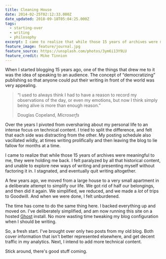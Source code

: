 ```yaml
---
title: Cleaning House
date: 2014-02-25T02:12:33.000Z
date_updated: 2018-09-18T05:04:25.000Z
tags:
  - starting-over
  - writing
  - philosophy
excerpt: I came to realize that while those 15 years of archives were meaningful to me, they were holding me back. I stagnated, and eventually quit writing altogether.
feature_image: feature/journal.jpg
feature_source: https://unsplash.com/photos/3ym6i13Y9LU
feature_credit: Mike Tinnion
---
```


When I started blogging 15 years ago, one of the things that drew me to it was the idea of speaking to an audience. The concept of “democratizing” publishing so that anyone could put their writing in front of the world was very appealing.

> “I used to always think I had to have a reason to record my observations of the day, or even my emotions, but now I think simply being alive is more than enough reason.”
>
> <footer>Douglas Copeland, <cite>Microserfs</cite></footer>

Over the years I pivoted from oversharing about my personal life to an intense focus on technical content. I tried to split the difference, and felt that each side was distracting from the other. My posting schedule also vacillated wildly, at times writing prolifically and then leaving the blog to lie fallow for months at a time.

I came to realize that while those 15 years of archives were meaningful to me, they were holding me back. I felt paralyzed by all that historical content, and unable to explore new ways of writing and presenting myself without factoring it in. I stagnated, and eventually quit writing altogether.

A few years ago, we moved from a large house to a very small apartment in a deliberate attempt to simplify our life. We got rid of half our belongings, and then did it again. We simplified, we reduced, and we made a _lot_ of trips to Goodwill. And when we were done, I felt unburdened.

The time has come to do the same thing here. I backed everything up and moved on. I've deliberately simplified, and am now running this site on a hosted [Ghost](http://ghost.org) install. No more wasting time tweaking my blog configuration when I should be writing.

So, a fresh start. I've brought over only two posts from my old blog. Both cover information that isn't better represented elsewhere, and get decent traffic in my analytics. Next, I intend to add more technical content.

Stick around, there's good stuff coming.
